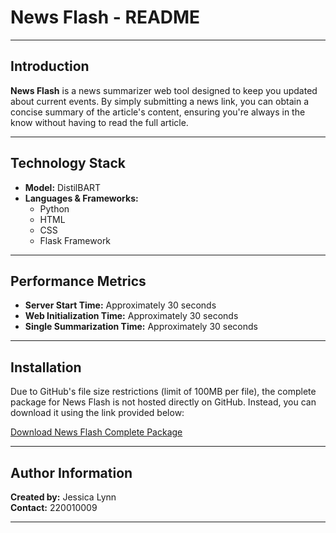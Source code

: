 # News Flash - README

---

## Introduction
**News Flash** is a news summarizer web tool designed to keep you updated about current events. By simply submitting a news link, you can obtain a concise summary of the article's content, ensuring you're always in the know without having to read the full article.

---

## Technology Stack
- **Model:** DistilBART
- **Languages & Frameworks:** 
  - Python
  - HTML
  - CSS
  - Flask Framework

---

## Performance Metrics
- **Server Start Time:** Approximately 30 seconds
- **Web Initialization Time:** Approximately 30 seconds
- **Single Summarization Time:** Approximately 30 seconds

---

## Installation
Due to GitHub's file size restrictions (limit of 100MB per file), the complete package for News Flash is not hosted directly on GitHub. Instead, you can download it using the link provided below:

[Download News Flash Complete Package](https://drive.google.com/file/d/1RmNGdRAsrQzkpY03bIRYEu5Id8JoueWL/view?usp=sharing)

---

## Author Information
**Created by:** Jessica Lynn  
**Contact:** 220010009

---
